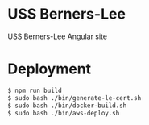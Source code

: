 # USS Berners-Lee
USS Berners-Lee Angular site

# Deployment
```bash
$ npm run build
$ sudo bash ./bin/generate-le-cert.sh
$ sudo bash ./bin/docker-build.sh
$ sudo bash ./bin/aws-deploy.sh
```